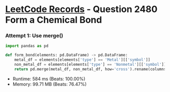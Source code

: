 # [LeetCode Records](../../README.md) - Question 2480 Form a Chemical Bond

### Attempt 1: Use merge()
```py
import pandas as pd

def form_bond(elements: pd.DataFrame) -> pd.DataFrame:
    metal_df = elements[elements['type'] == 'Metal'][['symbol']]
    non_metal_df = elements[elements['type'] == 'Nonmetal'][['symbol']]
    return pd.merge(metal_df, non_metal_df, how='cross').rename(columns={'symbol_x': 'metal', 'symbol_y': 'nonmetal'})
```
- Runtime: 584 ms (Beats: 100.00%)
- Memory: 99.71 MB (Beats: 76.47%)

<br>
